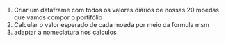 1. Criar um dataframe com todos os valores diários de nossas 20 moedas que vamos compor o portifólio
2. Calcular o valor esperado de cada moeda por meio da formula msm
3. adaptar a nomeclatura nos calculos
